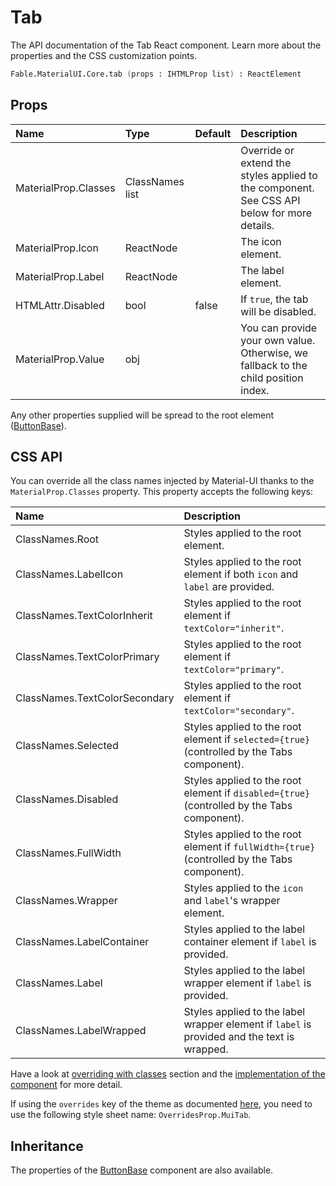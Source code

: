 # Tab

<p class="description">The API documentation of the Tab React component. Learn more about the properties and the CSS customization points.</p>

```fsharp
Fable.MaterialUI.Core.tab (props : IHTMLProp list) : ReactElement
```



## Props

| Name | Type | Default | Description |
|:-----|:-----|:--------|:------------|
| <span class="prop-name">MaterialProp.Classes</span> | <span class="prop-type">ClassNames list</span> |   | Override or extend the styles applied to the component.  See CSS API below for more details.  |
| <span class="prop-name">MaterialProp.Icon</span> | <span class="prop-type">ReactNode</span> |   | The icon element. |
| <span class="prop-name">MaterialProp.Label</span> | <span class="prop-type">ReactNode</span> |   | The label element. |
| <span class="prop-name">HTMLAttr.Disabled</span> | <span class="prop-type">bool</span> | <span class="prop-default">false</span> | If `true`, the tab will be disabled. |
| <span class="prop-name">MaterialProp.Value</span> | <span class="prop-type">obj</span> |   | You can provide your own value. Otherwise, we fallback to the child position index. |

Any other properties supplied will be spread to the root element ([ButtonBase](#/api/button-base)).

## CSS API

You can override all the class names injected by Material-UI thanks to the `MaterialProp.Classes` property.
This property accepts the following keys:


| Name | Description |
|:-----|:------------|
| <span class="prop-name">ClassNames.Root</span> | Styles applied to the root element.
| <span class="prop-name">ClassNames.LabelIcon</span> | Styles applied to the root element if both `icon` and `label` are provided.
| <span class="prop-name">ClassNames.TextColorInherit</span> | Styles applied to the root element if `textColor="inherit"`.
| <span class="prop-name">ClassNames.TextColorPrimary</span> | Styles applied to the root element if `textColor="primary"`.
| <span class="prop-name">ClassNames.TextColorSecondary</span> | Styles applied to the root element if `textColor="secondary"`.
| <span class="prop-name">ClassNames.Selected</span> | Styles applied to the root element if `selected={true}` (controlled by the Tabs component).
| <span class="prop-name">ClassNames.Disabled</span> | Styles applied to the root element if `disabled={true}` (controlled by the Tabs component).
| <span class="prop-name">ClassNames.FullWidth</span> | Styles applied to the root element if `fullWidth={true}` (controlled by the Tabs component).
| <span class="prop-name">ClassNames.Wrapper</span> | Styles applied to the `icon` and `label`'s wrapper element.
| <span class="prop-name">ClassNames.LabelContainer</span> | Styles applied to the label container element if `label` is provided.
| <span class="prop-name">ClassNames.Label</span> | Styles applied to the label wrapper element if `label` is provided.
| <span class="prop-name">ClassNames.LabelWrapped</span> | Styles applied to the label wrapper element if `label` is provided and the text is wrapped.

Have a look at [overriding with classes](#/customization/overrides) section
and the [implementation of the component](https://github.com/mui-org/material-ui/tree/master/packages/material-ui/src/Tab/Tab.js)
for more detail.

If using the `overrides` key of the theme as documented
[here](#/customization/themes),
you need to use the following style sheet name: `OverridesProp.MuiTab`.

## Inheritance

The properties of the [ButtonBase](#/api/button-base) component are also available.
<!-- You can take advantage of this behavior to [target nested components](/guides/api/#spread). -->

<!--## Demos-->

<!--- [Tabs](/demos/tabs/)-->

